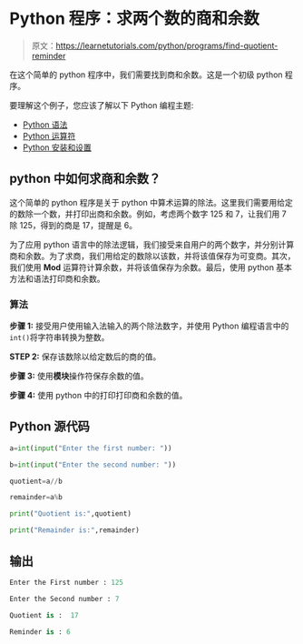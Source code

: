 # Python 程序：求两个数的商和余数

> 原文：<https://learnetutorials.com/python/programs/find-quotient-reminder>

在这个简单的 python 程序中，我们需要找到商和余数。这是一个初级 python 程序。

要理解这个例子，您应该了解以下 Python 编程主题:

*   [Python 语法](../../python/syntax-comments "Python Syntax")
*   [Python 运算符](../../python/python-operators "operators in Python")
*   [Python 安装和设置](../../python/installation-tutorial "Python setup and installation")

## python 中如何求商和余数？

这个简单的 python 程序是关于 python 中算术运算的除法。这里我们需要用给定的数除一个数，并打印出商和余数。例如，考虑两个数字 125 和 7，让我们用 7 除 125，得到的商是 17，提醒是 6。

为了应用 python 语言中的除法逻辑，我们接受来自用户的两个数字，并分别计算商和余数。为了求商，我们用给定的数除以该数，并将该值保存为可变商。其次，我们使用 **Mod** 运算符计算余数，并将该值保存为余数。最后，使用 python 基本方法和语法打印商和余数。

### 算法

**步骤 1:** 接受用户使用输入法输入的两个除法数字，并使用 Python 编程语言中的`int()`将字符串转换为整数。

**STEP 2:** 保存该数除以给定数后的商的值。

**步骤 3:** 使用**模块**操作符保存余数的值。

**步骤 4:** 使用 python 中的打印打印商和余数的值。

## Python 源代码

```py
a=int(input("Enter the first number: "))

b=int(input("Enter the second number: "))

quotient=a//b

remainder=a%b

print("Quotient is:",quotient)

print("Remainder is:",remainder)

```

## 输出

```py
Enter the First number : 125

Enter the Second number : 7

Quotient is :  17

Reminder is : 6
```